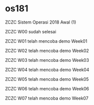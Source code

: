 # os181
ZCZC Sistem Operasi 2018 Awal (1)

ZCZC W00 sudah selesai

ZCZC W01 telah mencoba demo Week01 

ZCZC W02 telah mencoba demo Week02

ZCZC W03 telah mencoba demo Week03

ZCZC W04 telah mencoba demo Week04

ZCZC W05 telah mencoba demo Week05

ZCZC W06 telah mencoba demo Week06

ZCZC W07 telah mencoba demo Week07
